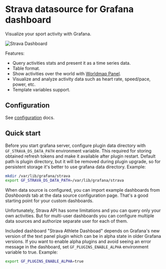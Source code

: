 # Strava datasource for Grafana dashboard

Visualize your sport activity with Grafana.

![Strava Dashboard](https://user-images.githubusercontent.com/4932851/72068746-d54a9580-32f6-11ea-9352-c2bcaa2a723a.png)

Features:

- Query activities stats and present it as a time series data.
- Table format.
- Show activities over the world with [Worldmap Panel](https://grafana.com/grafana/plugins/grafana-worldmap-panel).
- Visualize and analyze activity data such as heart rate, speed/pace, power, etc.
- Template variables support.

## Configuration

See [configuration](https://github.com/grafana/strava-datasource/blob/master/docs/configuration.md) docs.

## Quick start

Before you start grafana server, configure plugin data directory with `GF_STRAVA_DS_DATA_PATH` environment variable. This required for storing obtained refresh tokens and make it available after plugin restart. Default path is plugin directory, but it will be removed during plugin upgrade, so for persistent storage it's better to use grafana data directory. Example:

```sh
mkdir /var/lib/grafana/strava
export GF_STRAVA_DS_DATA_PATH=/var/lib/grafana/strava
```

When data source is configured, you can import example dashboards from _Dashboards_ tab at the data source configuration page. That's a good starting point for your custom dashboards.

Unfortunately, Strava API has some limitations and you can query only your own activities. But for multi-user dashboards you can configure multiple data sources and authorize separate user for each of them.

Included dashboard "Strava Athlete Dashboad" depends on Grafana's new version of the text panel plugin which can be in alpha state in older Grafana versions. If you want to enable alpha plugins and avoid seeing an error message in the dashboard, set `GF_PLUGINS_ENABLE_ALPHA` environment variable to true. Example:

```sh
export GF_PLUGINS_ENABLE_ALPHA=true
```
